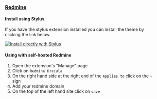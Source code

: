 ### [Redmine](https://redmine.org)

#### Install using Stylus

If you have the stylus extension installed you can install the theme by clicking the link below.

[![Install directly with Stylus](https://img.shields.io/badge/Install%20directly%20with-Stylus-00adad.svg)](https://github.com/ocReaper/redmine-dracula/raw/master/style.user.css)

#### Using with self-hosted Redmine

1. Open the extension's "Manage" page
2. Click on `Redmine Dracula`
3. On the right hand side at the right end of the `Applies to` click on the `+` sign
4. Add your redmine domain
5. On the top of the left hand site click on `save`
